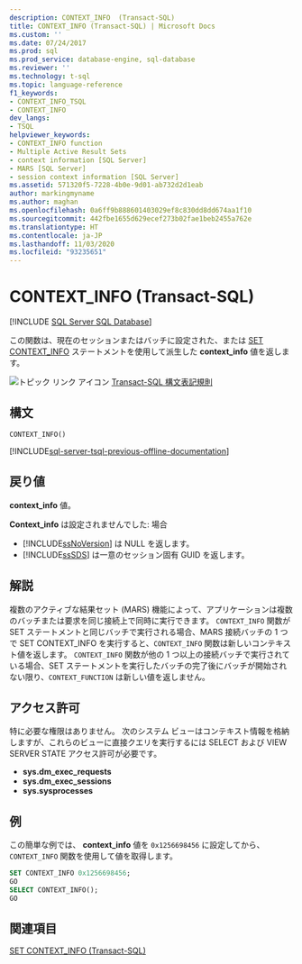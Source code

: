 ```yaml
---
description: CONTEXT_INFO  (Transact-SQL)
title: CONTEXT_INFO (Transact-SQL) | Microsoft Docs
ms.custom: ''
ms.date: 07/24/2017
ms.prod: sql
ms.prod_service: database-engine, sql-database
ms.reviewer: ''
ms.technology: t-sql
ms.topic: language-reference
f1_keywords:
- CONTEXT_INFO_TSQL
- CONTEXT_INFO
dev_langs:
- TSQL
helpviewer_keywords:
- CONTEXT_INFO function
- Multiple Active Result Sets
- context information [SQL Server]
- MARS [SQL Server]
- session context information [SQL Server]
ms.assetid: 571320f5-7228-4b0e-9d01-ab732d2d1eab
author: markingmyname
ms.author: maghan
ms.openlocfilehash: 0a6ff9b888601403029ef8c830dd8dd674aa1f10
ms.sourcegitcommit: 442fbe1655d629ecef273b02fae1beb2455a762e
ms.translationtype: HT
ms.contentlocale: ja-JP
ms.lasthandoff: 11/03/2020
ms.locfileid: "93235651"
---
```

# <a name="context_info--transact-sql"></a>CONTEXT_INFO  (Transact-SQL)
[!INCLUDE [SQL Server SQL Database](../../includes/applies-to-version/sql-asdb.md)]

この関数は、現在のセッションまたはバッチに設定された、または [SET CONTEXT_INFO](../../t-sql/statements/set-context-info-transact-sql.md) ステートメントを使用して派生した **context_info** 値を返します。
  
![トピック リンク アイコン](../../database-engine/configure-windows/media/topic-link.gif "トピック リンク アイコン") [Transact-SQL 構文表記規則](../../t-sql/language-elements/transact-sql-syntax-conventions-transact-sql.md)
  
## <a name="syntax"></a>構文  
  
```syntaxsql
CONTEXT_INFO()  
```  

[!INCLUDE[sql-server-tsql-previous-offline-documentation](../../includes/sql-server-tsql-previous-offline-documentation.md)]

## <a name="return-value"></a>戻り値
**context_info** 値。
  
**Context_info** は設定されませんでした: 場合
-   [!INCLUDE[ssNoVersion](../../includes/ssnoversion-md.md)] は NULL を返します。  
-   [!INCLUDE[ssSDS](../../includes/sssds-md.md)] は一意のセッション固有 GUID を返します。  
  
## <a name="remarks"></a>解説  
複数のアクティブな結果セット (MARS) 機能によって、アプリケーションは複数のバッチまたは要求を同じ接続上で同時に実行できます。 `CONTEXT_INFO` 関数が SET ステートメントと同じバッチで実行される場合、MARS 接続バッチの 1 つで SET CONTEXT_INFO を実行すると、`CONTEXT_INFO` 関数は新しいコンテキスト値を返します。 `CONTEXT_INFO` 関数が他の 1 つ以上の接続バッチで実行されている場合、SET ステートメントを実行したバッチの完了後にバッチが開始されない限り、`CONTEXT_FUNCTION` は新しい値を返しません。
  
## <a name="permissions"></a>アクセス許可  
特に必要な権限はありません。 次のシステム ビューはコンテキスト情報を格納しますが、これらのビューに直接クエリを実行するには SELECT および VIEW SERVER STATE アクセス許可が必要です。
- **sys.dm_exec_requests**
- **sys.dm_exec_sessions**
- **sys.sysprocesses**
  
## <a name="examples"></a>例  
この簡単な例では、 **context_info** 値を `0x1256698456` に設定してから、`CONTEXT_INFO` 関数を使用して値を取得します。
  
```sql
SET CONTEXT_INFO 0x1256698456;  
GO  
SELECT CONTEXT_INFO();  
GO  
```  
  
## <a name="see-also"></a>関連項目
[SET CONTEXT_INFO &#40;Transact-SQL&#41;](../../t-sql/statements/set-context-info-transact-sql.md)
  
  
